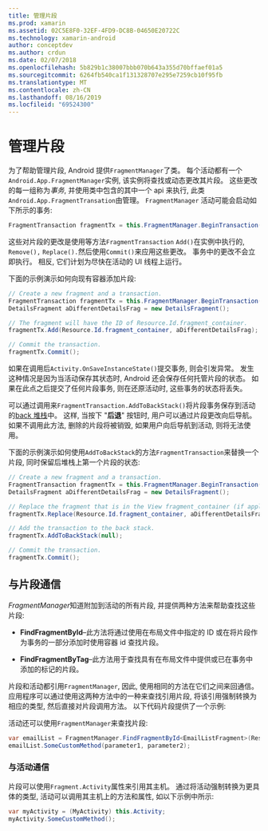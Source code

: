 ```yaml
---
title: 管理片段
ms.prod: xamarin
ms.assetid: 02C5E8F0-32EF-4FD9-DC8B-04650E20722C
ms.technology: xamarin-android
author: conceptdev
ms.author: crdun
ms.date: 02/07/2018
ms.openlocfilehash: 5b829b1c38007bbb070b643a355d70bffaef01a5
ms.sourcegitcommit: 6264fb540ca1f131328707e295e7259cb10f95fb
ms.translationtype: MT
ms.contentlocale: zh-CN
ms.lasthandoff: 08/16/2019
ms.locfileid: "69524300"
---
```

# <a name="managing-fragments"></a>管理片段

为了帮助管理片段, Android 提供`FragmentManager`了类。 每个活动都有一个`Android.App.FragmentManager`实例, 该实例将查找或动态更改其片段。 这些更改的每一组称为*事务*, 并使用类中包含的其中一个 api 来执行, 此类`Android.App.FragmentTransation`由管理。 `FragmentManager` 活动可能会启动如下所示的事务:

```csharp
FragmentTransaction fragmentTx = this.FragmentManager.BeginTransaction();
```

这些对片段的更改是使用等方法`FragmentTransaction` `Add()`在实例中执行的, `Remove(),` `Replace().`然后使用`Commit()`来应用这些更改。 事务中的更改不会立即执行。
相反, 它们计划为尽快在活动的 UI 线程上运行。

下面的示例演示如何向现有容器添加片段:

```csharp
// Create a new fragment and a transaction.
FragmentTransaction fragmentTx = this.FragmentManager.BeginTransaction();
DetailsFragment aDifferentDetailsFrag = new DetailsFragment();

// The fragment will have the ID of Resource.Id.fragment_container.
fragmentTx.Add(Resource.Id.fragment_container, aDifferentDetailsFrag);

// Commit the transaction.
fragmentTx.Commit();
```

如果在调用后`Activity.OnSaveInstanceState()`提交事务, 则会引发异常。 发生这种情况是因为当活动保存其状态时, Android 还会保存任何托管片段的状态。 如果在此点之后提交了任何片段事务, 则在还原活动时, 这些事务的状态将丢失。

可以通过调用来`FragmentTransaction.AddToBackStack()`将片段事务保存到活动的[back 堆栈](https://developer.android.com/guide/topics/fundamentals/tasks-and-back-stack.html)中。 这样, 当按下 "**后退**" 按钮时, 用户可以通过片段更改向后导航。 如果不调用此方法, 删除的片段将被销毁, 如果用户向后导航到活动, 则将无法使用。

下面的示例演示如何使用`AddToBackStack`的方法`FragmentTransaction`来替换一个片段, 同时保留后堆栈上第一个片段的状态:

```csharp
// Create a new fragment and a transaction.
FragmentTransaction fragmentTx = this.FragmentManager.BeginTransaction();
DetailsFragment aDifferentDetailsFrag = new DetailsFragment();

// Replace the fragment that is in the View fragment_container (if applicable).
fragmentTx.Replace(Resource.Id.fragment_container, aDifferentDetailsFrag);

// Add the transaction to the back stack.
fragmentTx.AddToBackStack(null);

// Commit the transaction.
fragmentTx.Commit();
```


## <a name="communicating-with-fragments"></a>与片段通信

*FragmentManager*知道附加到活动的所有片段, 并提供两种方法来帮助查找这些片段:

- **FindFragmentById**&ndash;此方法将通过使用在布局文件中指定的 ID 或在将片段作为事务的一部分添加时使用容器 id 查找片段。

- **FindFragmentByTag**&ndash;此方法用于查找具有在布局文件中提供或已在事务中添加的标记的片段。

片段和活动都引用`FragmentManager`, 因此, 使用相同的方法在它们之间来回通信。 应用程序可以通过使用这两种方法中的一种来查找引用片段, 将该引用强制转换为相应的类型, 然后直接对片段调用方法。 以下代码片段提供了一个示例:

活动还可以使用`FragmentManager`来查找片段:

```csharp
var emailList = FragmentManager.FindFragmentById<EmailListFragment>(Resource.Id.email_list_fragment);
emailList.SomeCustomMethod(parameter1, parameter2);
```


### <a name="communicating-with-the-activity"></a>与活动通信

片段可以使用`Fragment.Activity`属性来引用其主机。 通过将活动强制转换为更具体的类型, 活动可以调用其主机上的方法和属性, 如以下示例中所示:

```csharp
var myActivity = (MyActivity) this.Activity;
myActivity.SomeCustomMethod();
```
